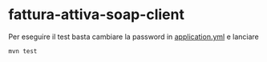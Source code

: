 # fattura-attiva-soap-client
Per eseguire il test basta cambiare la password in [application.yml](https://github.com/mspasiano/fattura-attiva-soap-client/blob/df1052cd03652d902435216477908a451f2605de/src/main/resources/application.yml#L5) e lanciare
```shell script
mvn test
```
